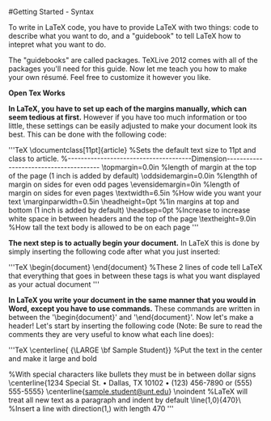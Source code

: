 #Getting Started - Syntax

To write in LaTeX code, you have to provide LaTeX with two things: code to describe what you want to do, and a "guidebook" to tell LaTeX how to intepret what you want to do. 

The "guidebooks" are called packages. TeXLive 2012 comes with all of the packages you'll need for this guide. Now let me teach you how to make your own résumé. Feel free to customize it however you like.

**Open Tex Works**

**In LaTeX, you have to set up each of the margins manually, which can seem tedious at first.** However if you have too much information or too little, these settings can be easily adjusted to make your document look its best. This can be done with the following code: 

'''TeX
\documentclass[11pt]{article} %Sets the default text size to 11pt and class to article.
%--------------------------------------Dimension---------------------------------------
\topmargin=0.0in %length of margin at the top of the page (1 inch is added by default)
\oddsidemargin=0.0in %lengthh of margin on sides for even odd pages
\evensidemargin=0in %length of margin on sides for even pages
\textwidth=6.5in %How wide you want your text
\marginparwidth=0.5in
\headheight=0pt %1in margins at top and bottom (1 inch is added by default)
\headsep=0pt %Increase to increase white space in between headers and the top of the page
\textheight=9.0in %How tall the text body is allowed to be on each page
'''

**The next step is to actually begin your document.** In LaTeX this is done by simply inserting the following code after what you just inserted:

'''TeX
\begin{document}
\end{document}
%These 2 lines of code tell LaTeX that everything that goes in between these tags is what you want displayed as your actual document
'''

**In LaTeX you write your document in the same manner that you would in Word, except you have to use commands.** These commands are written in between the '\begin{document}' and '\end{document}'. Now let's make a header! Let's start by inserting the following code (Note: Be sure to read the comments they are very useful to know what each line does):

'''TeX
\centerline{ {\LARGE \bf Sample Student}} %Put the text in the center and make it large and bold

%With special characters like bullets they must be in between dollar signs
\centerline{1234 Special St. $\bullet$ Dallas, TX 10102 $\bullet$ (123) 456-7890 or (555) 555-5555}
\centerline{sample.student@unt.edu}
\noindent %LaTeX will treat all new text as a paragraph and indent by default
\line(1,0){470}\\ %Insert a line with direction(1,) with length 470
'''
